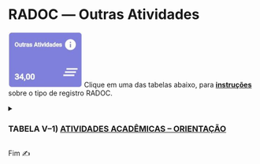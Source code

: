 # RADOC &#x2015; Outras Atividades

<img src="../media/painel-outras-atividades.jpg" width="150"> Clique em uma das tabelas abaixo, para <ins>**instruções**</ins> sobre o tipo de registro RADOC.

<details><summary><b><H3>TABELA V–1) <ins>ATIVIDADES ACADÊMICAS – ORIENTAÇÃO</ins></H3></b></summary>
  
|Item|Descrição|Pontos|**Fonte do registro**|
|-|-|-|-|
|1|Aluno orientado em tese de doutorado defendida e aprovada|20|[&#9752; Registro oriundo do _Lattes_](./fonte-lattes.md)|
|2|Aluno co-orientado em tese de doutorado defendida e aprovada|7|&#9752; [Registro oriundo do _Lattes_](./fonte-lattes.md)|
|3|Aluno orientado em tese de doutorado em andamento|10|&#9752; [Registro oriundo do _Lattes_](./fonte-lattes.md)|
|4|Aluno co-orientado em tese de doutorado em andamento|4|&#9752; [Registro oriundo do _Lattes_](./fonte-lattes.md)|
|5|Aluno orientado em dissertação de mestrado defendida e aprovada|15|&#9752; [Registro oriundo do _Lattes_](./fonte-lattes.md)|
|6|Aluno co-orientado em dissertação de mestrado defendida e aprovada|5|&#9752; [Registro oriundo do _Lattes_](./fonte-lattes.md)|
|7|Aluno orientado em dissertação de mestrado em andamento|8|&#9752; [Registro oriundo do _Lattes_](./fonte-lattes.md)|
|8|Aluno co-orientado em dissertação de mestrado em andamento|3|&#9752; [Registro oriundo do _Lattes_](./fonte-lattes.md)|
|9|Aluno orientado em monografia de especialização aprovada|8<br>(máx. 24)|&#9752; [Registro oriundo do _Lattes_](./fonte-lattes.md)|
|10|Aluno orientado em monografia de especialização em andamento|4<br>(máx. 12)|&#9752; [Registro oriundo do _Lattes_](./fonte-lattes.md)|
|11|Aluno orientado em residência médica ou em residência multiprofissional em saúde|5|&#9728; [O docente insere o registro](./fonte-insercao.md)|
|12|Aluno orientado em estágio curricular obrigatório|3|[&#9728; O docente insere o registro](./fonte-insercao.md)|
|13|Aluno orientado em projeto de final de curso|3|&#9752; [Registro oriundo do _Lattes_](./fonte-lattes.md)|
|14|Aluno de outra IFE orientado em tese de doutorado defendida e aprovada|6|&#9752; [Registro oriundo do _Lattes_](./fonte-lattes.md)|
|15|Aluno de outra IFE co-orientado em tese de doutorado defendida e aprovada|3|&#9752; [Registro oriundo do _Lattes_](./fonte-lattes.md)|
|16|Aluno de outra IFE orientado em tese de doutorado em andamento|3|&#9752; [Registro oriundo do _Lattes_](./fonte-lattes.md)|
|17|Aluno de outra IFE co-orientado em tese de doutorado em andamento|2|&#9752; [Registro oriundo do _Lattes_](./fonte-lattes.md)|
|18|Aluno de outra IFE orientado em dissertação de mestrado defendida e aprovada|4|&#9752; [Registro oriundo do _Lattes_](./fonte-lattes.md)|
|19|Aluno de outra IFE co-orientado em dissertação de mestrado defendida e aprovada|2|&#9752; [Registro oriundo do _Lattes_](./fonte-lattes.md)|
|20|Aluno de outra IFE orientado em dissertação de mestrado em andamento|2|&#9752; [Registro oriundo do _Lattes_](./fonte-lattes.md)|
|21|Aluno de outra IFE co-orientado em dissertação de mestrado em andamento|1|&#9752; [Registro oriundo do _Lattes_](./fonte-lattes.md)|
|22|Aluno orientado em programas institucionais de iniciação científica, tecnológica, extensão, ensino e similares (PIBIC / PIVIC / PIBITI / PIVITI / ITI / ITC / PROLICEN / PICMEOBMEP / PROBEC / PROVEC / PIBID)|6|&#9752; [Registro oriundo do _Lattes_](./fonte-lattes.md)|
|23|Aluno orientado em programas institucionais de iniciação científica júnior, jovens talentos, apoio técnico e similares|5|[&#9728; O docente insere o registro](./fonte-insercao.md)|
|24|Aluno orientado em programa especial de treinamento (PET)|5|&#9728; [O docente insere o registro](./fonte-insercao.md)|
|25|Aluno com bolsa orientado em projetos de pesquisa / inovação / extensão / cultura / ensino|4|&#9728; [O docente insere o registro](./fonte-insercao.md)|
|26|Aluno sem bolsa orientado em projetos de pesquisa, inovação, extensão, cultura e ensino|3|&#9728; [O docente insere o registro](./fonte-insercao.md)|
|27|Aluno orientado em programa de monitoria|3|&#10084; [Registro importado de Sistemas UFG](./fonte-sistema.md)|
|28|Aluno orientado em estágio curricular não obrigatório ou estágio docência|2|[&#9728; O docente insere o registro](./fonte-insercao.md)|
|29|Aluno orientado em prática como componente curricular (PCC)|1|&#9728; [O docente insere o registro](./fonte-insercao.md)|
|30|Aluno com deficiência, transtornos globais do desenvolvimento e altas habilidades / superdotação orientado em programa de apoio pedagógico ou em trabalho final de curso|20<br>(máx. 40)|&#9728; [O docente insere o registro](./fonte-insercao.md)|
|31|Pesquisador supervisionado em estágio de pós-doutoramento (PRODOC, PNPD, DCR, PDJ, PDS e similares)|8|&#9752; [Registro oriundo do _Lattes_](./fonte-lattes.md)|
|32|Aluno orientado em atividade de Preceptoria|1|&#9728; [O docente insere o registro](./fonte-insercao.md)|
|33|Aluno orientado em atividade de Tutoria|1|&#9728; [O docente insere o registro](./fonte-insercao.md)|
|34|Aluno orientado em Programa de Intercâmbio Internacional|1|&#9728; [O docente insere o registro](./fonte-insercao.md)|
|35|Aluno de baixo rendimento acompanhado/orientado por meio de um projeto de ensino aprovado em reunião do Conselho Diretor da Unidade Acadêmica ou em reunião do Colegiado da Unidade Acadêmica Especial|4<br>(máx. 20)|&#9728; [O docente insere o registro](./fonte-insercao.md)|
</details>

Fim &#9997;
